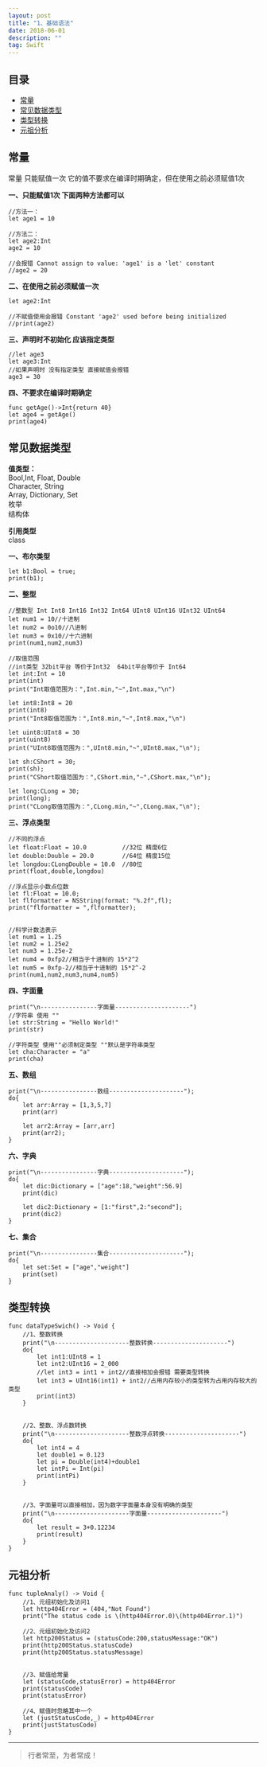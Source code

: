 ```yaml
---
layout: post
title: "1、基础语法"
date: 2018-06-01
description: ""
tag: Swift
---
```







## 目录

* [常量](#content1)
* [常见数据类型](#content2)
* [类型转换](#content3)
* [元祖分析](#content4)



<!-- ************************************************ -->
## <a id="content1"></a>常量

常量
只能赋值一次
它的值不要求在编译时期确定，但在使用之前必须赋值1次


**一、只能赋值1次 下面两种方法都可以**

```
//方法一：
let age1 = 10

//方法二：
let age2:Int
age2 = 10

//会报错 Cannot assign to value: 'age1' is a 'let' constant
//age2 = 20 
```


**二、在使用之前必须赋值一次**

```
let age2:Int

//不赋值使用会报错 Constant 'age2' used before being initialized
//print(age2)
```

**三、声明时不初始化 应该指定类型**

```
//let age3
let age3:Int
//如果声明时 没有指定类型 直接赋值会报错
age3 = 30
```


**四、不要求在编译时期确定**

```
func getAge()->Int{return 40}
let age4 = getAge()
print(age4)
```




<!-- ************************************************ -->
## <a id="content2"></a>常见数据类型



**值类型：**      
    Bool,Int, Float, Double           
    Character, String       
    Array, Dictionary, Set   
    枚举          
    结构体               
       

**引用类型**        
    class       

**一、布尔类型**

```
let b1:Bool = true;
print(b1);
```

**二、整型**

```
//整数型 Int Int8 Int16 Int32 Int64 UInt8 UInt16 UInt32 UInt64
let num1 = 10//十进制
let num2 = 0o10//八进制
let num3 = 0x10//十六进制
print(num1,num2,num3)

//取值范围
//int类型 32bit平台 等价于Int32  64bit平台等价于 Int64
let int:Int = 10
print(int)
print("Int取值范围为：",Int.min,"~",Int.max,"\n")

let int8:Int8 = 20
print(int8)
print("Int8取值范围为：",Int8.min,"~",Int8.max,"\n")

let uint8:UInt8 = 30
print(uint8)
print("UInt8取值范围为：",UInt8.min,"~",UInt8.max,"\n");

let sh:CShort = 30;
print(sh);
print("CShort取值范围为：",CShort.min,"~",CShort.max,"\n");

let long:CLong = 30;
print(long);
print("CLong取值范围为：",CLong.min,"~",CLong.max,"\n");
```

**三、浮点类型**

```
//不同的浮点
let float:Float = 10.0          //32位 精度6位
let double:Double = 20.0        //64位 精度15位
let longdou:CLongDouble = 10.0  //80位
print(float,double,longdou)

//浮点显示小数点位数
let fl:Float = 10.0;
let flformatter = NSString(format: "%.2f",fl);
print("flformatter = ",flformatter);


//科学计数法表示
let num1 = 1.25
let num2 = 1.25e2
let num3 = 1.25e-2
let num4 = 0xfp2//相当于十进制的 15*2^2
let num5 = 0xfp-2//相当于十进制的 15*2^-2
print(num1,num2,num3,num4,num5)

```


**四、字面量**

```
print("\n----------------字面量---------------------")
//字符串 使用 ""
let str:String = "Hello World!"
print(str)

//字符类型 使用""必须制定类型 ""默认是字符串类型
let cha:Character = "a"
print(cha)
```


**五、数组**

```
print("\n----------------数组---------------------");
do{
    let arr:Array = [1,3,5,7]
    print(arr)
    
    let arr2:Array = [arr,arr]
    print(arr2);
}
```


**六、字典**

```
print("\n----------------字典---------------------");
do{
    let dic:Dictionary = ["age":18,"weight":56.9]
    print(dic)
    
    let dic2:Dictionary = [1:"first",2:"second"];
    print(dic2)
}
```

**七、集合**

```
print("\n----------------集合---------------------");
do{
    let set:Set = ["age","weight"]
    print(set)
}
```


<!-- ************************************************ -->
## <a id="content3"></a>类型转换

```
func dataTypeSwich() -> Void {
    //1、整数转换
    print("\n---------------------整数转换---------------------")
    do{
        let int1:UInt8 = 1
        let int2:UInt16 = 2_000
        //let int3 = int1 + int2//直接相加会报错 需要类型转换
        let int3 = UInt16(int1) + int2//占用内存较小的类型转为占用内存较大的类型
        print(int3)
    }

    
    //2、整数、浮点数转换
    print("\n---------------------整数浮点转换---------------------")
    do{
        let int4 = 4
        let double1 = 0.123
        let pi = Double(int4)+double1
        let intPi = Int(pi)
        print(intPi)
    }

    
    //3、字面量可以直接相加，因为数字字面量本身没有明确的类型
    print("\n---------------------字面量---------------------")
    do{
        let result = 3+0.12234
        print(result)
    }
}
```




<!-- ************************************************ -->
## <a id="content4"></a>元祖分析


```
func tupleAnaly() -> Void {
    //1、元组初始化及访问1
    let http404Error = (404,"Not Found")
    print("The status code is \(http404Error.0)\(http404Error.1)")

    //2、元组初始化及访问2
    let http200Status = (statusCode:200,statusMessage:"OK")
    print(http200Status.statusCode)
    print(http200Status.statusMessage)


    //3、赋值给常量
    let (statusCode,statusError) = http404Error
    print(statusCode)
    print(statusError)

    //4、赋值时忽略其中一个
    let (justStatusCode,_) = http404Error
    print(justStatusCode)
}
```



----------
>  行者常至，为者常成！


